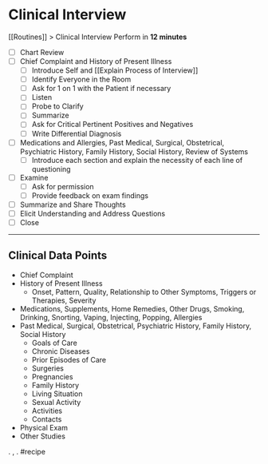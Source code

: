 # Clinical Interview
[[Routines]] > Clinical Interview
Perform in **12 minutes**

- [ ] Chart Review
- [ ] Chief Complaint and History of Present Illness
	- [ ] Introduce Self and [[Explain Process of Interview]]
	- [ ] Identify Everyone in the Room
	- [ ] Ask for 1 on 1 with the Patient if necessary
	- [ ] Listen
	- [ ] Probe to Clarify
	- [ ] Summarize
	- [ ] Ask for Critical Pertinent Positives and Negatives
	- [ ] Write Differential Diagnosis
- [ ] Medications and Allergies, Past Medical, Surgical, Obstetrical, Psychiatric History, Family History, Social History, Review of Systems
	- [ ] Introduce each section and explain the necessity of each line of questioning
- [ ] Examine
	- [ ] Ask for permission
	- [ ] Provide feedback on exam findings
- [ ] Summarize and Share Thoughts
- [ ] Elicit Understanding and Address Questions
- [ ] Close
- - - -
## Clinical Data Points
* Chief Complaint
* History of Present Illness
	* Onset, Pattern, Quality, Relationship to Other Symptoms, Triggers or Therapies, Severity
* Medications, Supplements, Home Remedies, Other Drugs, Smoking, Drinking, Snorting, Vaping, Injecting, Popping, Allergies
* Past Medical, Surgical, Obstetrical, Psychiatric History, Family History, Social History
	* Goals of Care
	* Chronic Diseases
	* Prior Episodes of Care
	* Surgeries
	* Pregnancies
	* Family History
	* Living Situation
	* Sexual Activity
	* Activities
	* Contacts
* Physical Exam
* Other Studies

.
,
.
#recipe